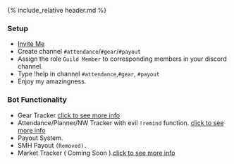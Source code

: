 {% include_relative header.md %}

### Setup

- [Invite Me](https://discordapp.com/oauth2/authorize?client_id=216126789406162945&scope=bot&permissions=268446784) 
- Create channel `#attendance`/`#gear`/`#payout`
- Assign the role `Guild Member` to corresponding members in your discord channel.
- Type !help in channel `#attendance`,`#gear`, `#payout`
- Enjoy my amazingness.

### Bot Functionality
- Gear Tracker [click to see more info](gear.html)
- Attendance/Planner/NW Tracker with evil `!remind` function. [click to see more info](attendance.html)
- Payout System.
- SMH Payout `(Removed).`
- Market Tracker ( Coming Soon ).[click to see more info](market.html)